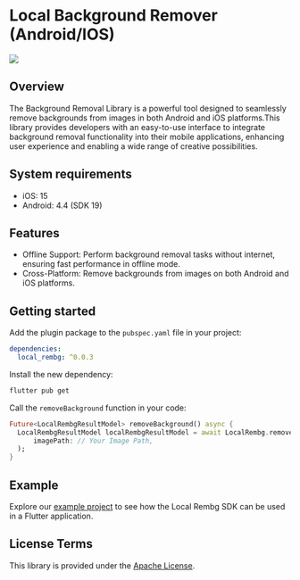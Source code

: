 # Local Background Remover (Android/IOS)

<img src="https://fastupload.io/secure/file/RMKGJX2r431oP"/>

## Overview

The Background Removal Library is a powerful tool designed to seamlessly remove backgrounds from
images in both Android and iOS platforms.This library provides developers with an easy-to-use
interface to integrate background removal functionality into their mobile applications, enhancing
user experience and enabling a wide range of creative possibilities.

## System requirements

- iOS: 15
- Android: 4.4 (SDK 19)

## Features

- Offline Support: Perform background removal tasks without internet, ensuring fast performance in
  offline mode.
- Cross-Platform: Remove backgrounds from images on both Android and iOS platforms.

## Getting started

Add the plugin package to the `pubspec.yaml` file in your project:

```yaml
dependencies:
  local_rembg: ^0.0.3
```

Install the new dependency:

```sh
flutter pub get
```

Call the `removeBackground` function in your code:

```dart
Future<LocalRembgResultModel> removeBackground() async {
  LocalRembgResultModel localRembgResultModel = await LocalRembg.removeBackground(
      imagePath: // Your Image Path,
  );
}
```

## Example

Explore our [example project](./example) to see how the Local Rembg SDK can be used in a Flutter
application.

## License Terms
This library is provided under the [Apache License](LICENSE).
